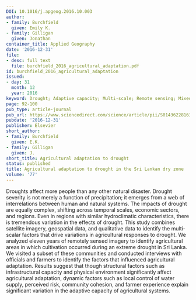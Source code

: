 ```yaml
---
DOI: 10.1016/j.apgeog.2016.10.003
author:
- family: Burchfield
  given: Emily K.
- family: Gilligan
  given: Jonathan
container_title: Applied Geography
date: '2016-12-31'
file:
- desc: full text
  file: burchfield_2016_agricultural_adaptation.pdf
id: burchfield_2016_agricultural_adaptation
issued:
- day: 31
  month: 12
  year: 2016
keyword: Drought; Adaptive capacity; Multi-scale; Remote sensing; Mixed methods
page: 92-100
pub_type: article-journal
pub_url: https://www.sciencedirect.com/science/article/pii/S0143622816306063
pubdate: '2016-12-31'
publisher: Elsevier
short_author:
- family: Burchfield
  given: E.K.
- family: Gilligan
  given: J.
short_title: Agricultural adaptation to drought
status: published
title: Agricultural adaptation to drought in the Sri Lankan dry zone
volume: '77'
---
```

Droughts affect more people than any other natural disaster. Drought severity is not merely a function of precipitation; it emerges from a web of interrelations between human and natural systems. The impacts of drought are equally complex, shifting across temporal scales, economic sectors, and regions. Even in regions with similar hydroclimatic characteristics, there is tremendous variation in the effects of drought. This study combines satellite imagery, geospatial data, and qualitative data to identify the multi-scalar factors that drive variations in agricultural responses to drought. We analyzed eleven years of remotely sensed imagery to identify agricultural areas in which cultivation occurred during an extreme drought in Sri Lanka. We visited a subset of these communities and conducted interviews with officials and farmers to identify the factors that influenced agricultural adaptation. Results suggest that though structural factors such as infrastructural capacity and physical environment significantly affect agricultural adaptation, dynamic factors such as local control of water supply, perceived risk, community cohesion, and farmer experience explain significant variation in the adaptive capacity of agricultural systems.
